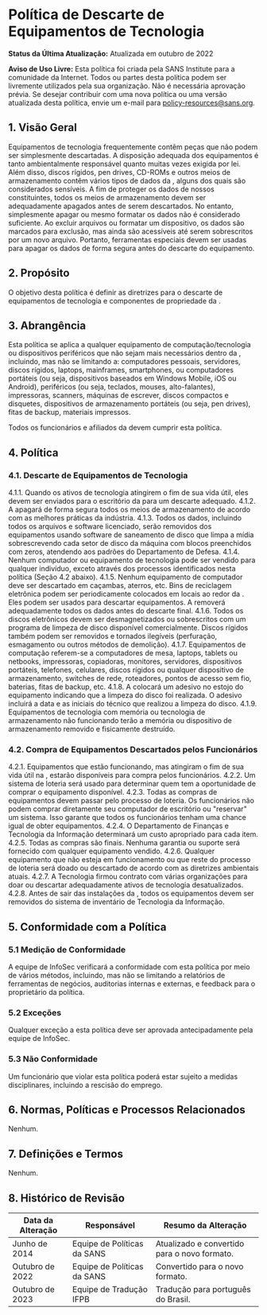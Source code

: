 # Política de Descarte de Equipamentos de Tecnologia

**Status da Última Atualização:** Atualizada em outubro de 2022

**Aviso de Uso Livre:** Esta política foi criada pela SANS Institute para a comunidade da Internet. Todos ou partes desta política podem ser livremente utilizados pela sua organização. Não é necessária aprovação prévia. Se desejar contribuir com uma nova política ou uma versão atualizada desta política, envie um e-mail para policy-resources@sans.org.

## 1. Visão Geral

Equipamentos de tecnologia frequentemente contêm peças que não podem ser simplesmente descartadas. A disposição adequada dos equipamentos é tanto ambientalmente responsável quanto muitas vezes exigida por lei. Além disso, discos rígidos, pen drives, CD-ROMs e outros meios de armazenamento contêm vários tipos de dados da <Nome da Empresa>, alguns dos quais são considerados sensíveis. A fim de proteger os dados de nossos constituintes, todos os meios de armazenamento devem ser adequadamente apagados antes de serem descartados. No entanto, simplesmente apagar ou mesmo formatar os dados não é considerado suficiente. Ao excluir arquivos ou formatar um dispositivo, os dados são marcados para exclusão, mas ainda são acessíveis até serem sobrescritos por um novo arquivo. Portanto, ferramentas especiais devem ser usadas para apagar os dados de forma segura antes do descarte do equipamento.

## 2. Propósito

O objetivo desta política é definir as diretrizes para o descarte de equipamentos de tecnologia e componentes de propriedade da <Nome da Empresa>.

## 3. Abrangência

Esta política se aplica a qualquer equipamento de computação/tecnologia ou dispositivos periféricos que não sejam mais necessários dentro da <Nome da Empresa>, incluindo, mas não se limitando a: computadores pessoais, servidores, discos rígidos, laptops, mainframes, smartphones, ou computadores portáteis (ou seja, dispositivos baseados em Windows Mobile, iOS ou Android), periféricos (ou seja, teclados, mouses, alto-falantes), impressoras, scanners, máquinas de escrever, discos compactos e disquetes, dispositivos de armazenamento portáteis (ou seja, pen drives), fitas de backup, materiais impressos.

Todos os funcionários e afiliados da <Nome da Empresa> devem cumprir esta política.

## 4. Política

### 4.1. Descarte de Equipamentos de Tecnologia
4.1.1. Quando os ativos de tecnologia atingirem o fim de sua vida útil, eles devem ser enviados para o escritório da <Equipe de Descarte de Equipamentos> para um descarte adequado.
4.1.2. A <Equipe de Descarte de Equipamentos> apagará de forma segura todos os meios de armazenamento de acordo com as melhores práticas da indústria.
4.1.3. Todos os dados, incluindo todos os arquivos e software licenciado, serão removidos dos equipamentos usando software de saneamento de disco que limpa a mídia sobrescrevendo cada setor de disco da máquina com blocos preenchidos com zeros, atendendo aos padrões do Departamento de Defesa.
4.1.4. Nenhum computador ou equipamento de tecnologia pode ser vendido para qualquer indivíduo, exceto através dos processos identificados nesta política (Seção 4.2 abaixo).
4.1.5. Nenhum equipamento de computador deve ser descartado em caçambas, aterros, etc. Bins de reciclagem eletrônica podem ser periodicamente colocados em locais ao redor da <Nome da Empresa>. Eles podem ser usados para descartar equipamentos. A <Equipe de Descarte de Equipamentos> removerá adequadamente todos os dados antes do descarte final.
4.1.6. Todos os discos eletrônicos devem ser desmagnetizados ou sobrescritos com um programa de limpeza de disco disponível comercialmente. Discos rígidos também podem ser removidos e tornados ilegíveis (perfuração, esmagamento ou outros métodos de demolição).
4.1.7. Equipamentos de computação referem-se a computadores de mesa, laptops, tablets ou netbooks, impressoras, copiadoras, monitores, servidores, dispositivos portáteis, telefones, celulares, discos rígidos ou qualquer dispositivo de armazenamento, switches de rede, roteadores, pontos de acesso sem fio, baterias, fitas de backup, etc.
4.1.8. A <Equipe de Descarte de Equipamentos> colocará um adesivo no estojo do equipamento indicando que a limpeza do disco foi realizada. O adesivo incluirá a data e as iniciais do técnico que realizou a limpeza do disco.
4.1.9. Equipamentos de tecnologia com memória ou tecnologia de armazenamento não funcionando terão a memória ou dispositivo de armazenamento removido e fisicamente destruído.

### 4.2. Compra de Equipamentos Descartados pelos Funcionários
4.2.1. Equipamentos que estão funcionando, mas atingiram o fim de sua vida útil na <Nome da Empresa>, estarão disponíveis para compra pelos funcionários.
4.2.2. Um sistema de loteria será usado para determinar quem tem a oportunidade de comprar o equipamento disponível.
4.2.3. Todas as compras de equipamentos devem passar pelo processo de loteria. Os funcionários não podem comprar diretamente seu computador de escritório ou "reservar" um sistema. Isso garante que todos os funcionários tenham uma chance igual de obter equipamentos.
4.2.4. O Departamento de Finanças e Tecnologia da Informação determinará um custo apropriado para cada item.
4.2.5. Todas as compras são finais. Nenhuma garantia ou suporte será fornecido com qualquer equipamento vendido.
4.2.6. Qualquer equipamento que não esteja em funcionamento ou que reste do processo de loteria será doado ou descartado de acordo com as diretrizes ambientais atuais.
4.2.7. A Tecnologia firmou contrato com várias organizações para doar ou descartar adequadamente ativos de tecnologia desatualizados.
4.2.8. Antes de sair das instalações da <Nome da Empresa>, todos os equipamentos devem ser removidos do sistema de inventário de Tecnologia da Informação.

## 5. Conformidade com a Política

### 5.1 Medição de Conformidade
A equipe de InfoSec verificará a conformidade com esta política por meio de vários métodos, incluindo, mas não se limitando a relatórios de ferramentas de negócios, auditorias internas e externas, e feedback para o proprietário da política.

### 5.2 Exceções
Qualquer exceção a esta política deve ser aprovada antecipadamente pela equipe de InfoSec.

### 5.3 Não Conformidade
Um funcionário que violar esta política poderá estar sujeito a medidas disciplinares, incluindo a rescisão do emprego.

## 6. Normas, Políticas e Processos Relacionados
Nenhum.

## 7. Definições e Termos
Nenhum.

## 8. Histórico de Revisão

| Data da Alteração | Responsável | Resumo da Alteração |
|-------------------|------------|-----------------------|
| Junho de 2014 | Equipe de Políticas da SANS | Atualizado e convertido para o novo formato.
| Outubro de 2022 | Equipe de Políticas da SANS | Convertido para o novo formato.
Outubro de 2023 | Equipe de Tradução IFPB | Tradução para português do Brasil.
